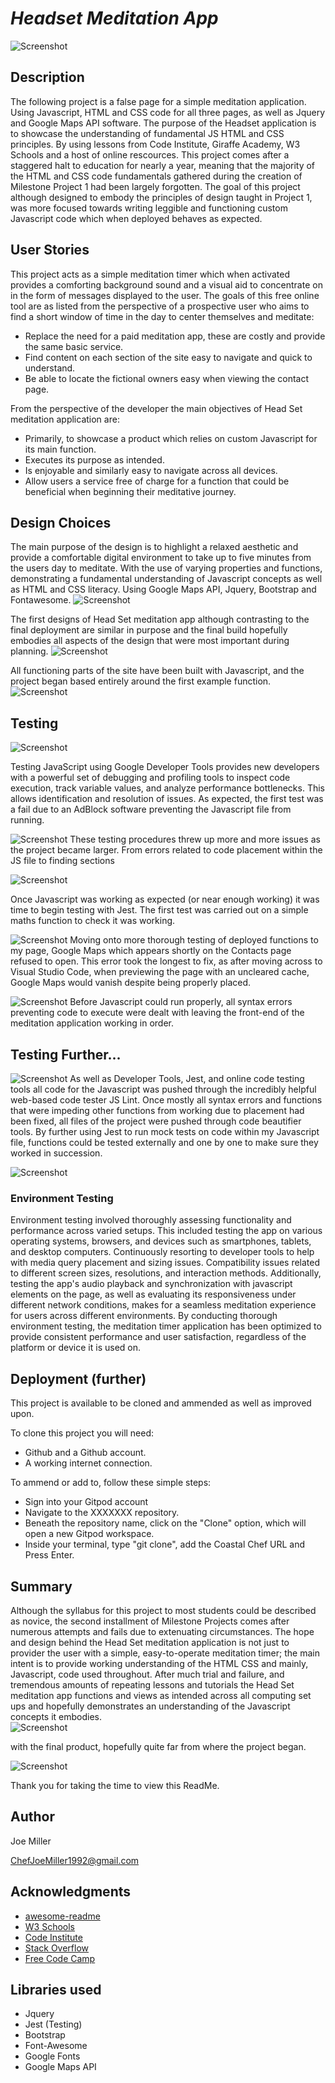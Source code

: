
# *Headset Meditation App*

![Screenshot](Head-Space-title.png)



## Description
The following project is a false page for a simple meditation application. 
Using Javascript, HTML and CSS code for all three pages, as well as Jquery and Google Maps API software. 
The purpose of the Headset application is to showcase the understanding of fundamental JS HTML and CSS principles.
By using lessons from Code Institute, Giraffe Academy, W3 Schools and a host of online rescources. 
This project comes after a staggered halt to education for nearly a year, meaning that the majority of the HTML and CSS code 
fundamentals gathered during the creation of Milestone Project 1 had been largely forgotten. The goal of this project although
designed to embody the principles of design taught in Project 1, was more focused towards writing leggible and functioning custom Javascript code which when deployed behaves as expected.  

## User Stories
This project acts as a simple meditation timer which when activated provides a comforting background sound and a visual aid
to concentrate on in the form of messages displayed to the user. The goals of this free online tool are as listed from the 
perspective of a prospective user who aims to find a short window of time in the day to center themselves and meditate:
* Replace the need for a paid meditation app, these are costly and provide the same basic service.
* Find content on each section of the site easy to navigate and quick to understand.
* Be able to locate the fictional owners easy when viewing the contact page.

From the perspective of the developer the main objectives of Head Set meditation application are:
* Primarily, to showcase a product which relies on custom Javascript for its main function. 
* Executes its purpose as intended. 
* Is enjoyable and similarly easy to navigate across all devices.
* Allow users a service free of charge for a function that could be beneficial when beginning their       meditative journey.



## Design Choices
The main purpose of the design is to highlight a relaxed aesthetic and provide a comfortable digital environment 
to take up to five minutes from the users day to meditate. With the use of varying properties and functions, demonstrating
a fundamental understanding of Javascript concepts as well as HTML and CSS literacy. Using Google Maps API, Jquery, Bootstrap and Fontawesome.
![Screenshot](timer-screenshot.png)

The first designs of Head Set meditation app although contrasting to the final deployment are similar in purpose and the final build hopefully embodies all aspects of the design that were most important during planning. 
![Screenshot](first-wire-frame.png)

All functioning parts of the site have been built with Javascript, and the project began based entirely around the first example function.
![Screenshot](first-function.png)

## Testing

![Screenshot](first-test.png)

Testing JavaScript using Google Developer Tools provides new developers with a powerful set of debugging and profiling tools to inspect code execution, track variable values, and analyze performance bottlenecks. This allows identification and resolution of issues. As expected, the first test was a fail due to an AdBlock software preventing the Javascript file from running.

![Screenshot](lighthouse-fail.png)
These testing procedures threw up more and more issues as the project became larger. From errors related to code placement within the JS file to finding sections 

![Screenshot](NPM-testing.png)

Once Javascript was working as expected (or near enough working) it was time to begin testing with Jest. The first test was carried out on a simple maths function to check it was working. 

![Screenshot](gmaps-java-error.png)
Moving onto more thorough testing of deployed functions to my page, Google Maps which appears shortly on the Contacts page refused to open. This error took the longest to fix, as after moving across to Visual Studio Code, when previewing the page with an uncleared cache, Google Maps would vanish despite being properly placed. 

![Screenshot](jest-java-error.png)
Before Javascript could run properly, all syntax errors preventing code to execute were dealt with leaving the front-end of the meditation application working in order. 



## Testing Further...

![Screenshot](js-lint-screenshot.png)
As well as Developer Tools, Jest, and online code testing tools all code for the Javascript was pushed through the incredibly helpful web-based code tester JS Lint. Once mostly all syntax errors and functions that were impeding other functions from working due to placement had been fixed, all files of the project were pushed through code beautifier tools. By further using Jest to run mock tests on code within my Javascript file, functions could be tested externally and one by one to make sure they worked in succession. 

![Screenshot](mock-tests.png)




### Environment Testing 
Environment testing involved thoroughly assessing functionality and performance across varied  setups. This included testing the app on various operating systems, browsers, and devices such as smartphones, tablets, and desktop computers. Continuously resorting to developer tools to help with media query placement and sizing issues. Compatibility issues related to different screen sizes, resolutions, and interaction methods. Additionally, testing the app's audio playback and synchronization with javascript elements on the page, as well as evaluating its responsiveness under different network conditions, makes for a seamless meditation experience for users across different environments. By conducting thorough environment testing, the meditation timer application has been optimized to provide consistent performance and user satisfaction, regardless of the platform or device it is used on.


## Deployment (further)

This project is available to be cloned and ammended as well as improved upon.

To clone this project you will need:

* Github and a Github account.
* A working internet connection.

To ammend or add to, follow these simple steps:

* Sign into your Gitpod account
* Navigate to the XXXXXXX repository.
* Beneath the repository name, click on the "Clone" option, which will open a new Gitpod workspace.
* Inside your terminal, type "git clone", add the Coastal Chef URL and Press Enter.
 



## Summary

Although the syllabus for this project to most students could be described as novice, the second installment of Milestone Projects comes after numerous attempts and fails due to extenuating circumstances. The hope and design behind the Head Set meditation application is not just to provider the user with a simple, easy-to-operate meditation timer; the main intent is to provide working understanding of the HTML CSS and mainly, Javascript, code used throughout. After much trial and failure, and tremendous amounts of repeating lessons and tutorials the Head Set meditation app functions and views as intended across all computing set ups and hopefully demonstrates an understanding of the Javascript concepts it embodies.  
![Screenshot](-timer-function.png)

with the final product, hopefully quite far from where the project began. 

![Screenshot](final-screenshot.png)

Thank you for taking the time to view this ReadMe.

## Author


Joe Miller  

ChefJoeMiller1992@gmail.com

## Acknowledgments

* [awesome-readme](https://github.com/matiassingers/awesome-readme)
* [W3 Schools](https://www.w3schools.com/css)
* [Code Institute](https://learn.codeinstitute.net/)
* [Stack Overflow](https://stackoverflow.com/questions)
* [Free Code Camp](https://www.freecodecamp.org/)

## Libraries used
* Jquery
* Jest (Testing) 
* Bootstrap
* Font-Awesome
* Google Fonts
* Google Maps API